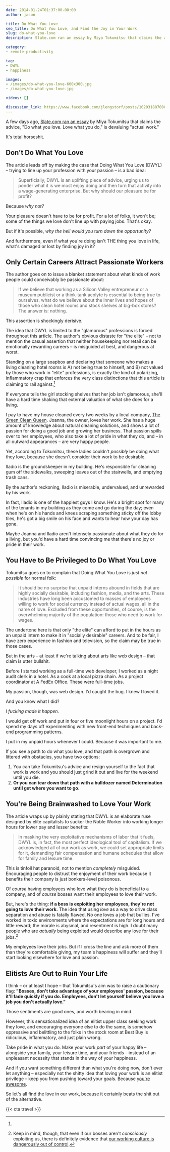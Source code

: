 ```yaml
---
date: 2014-01-24T01:37:00-08:00
author: jason

title: Do What You Love
seo_title: Do What You Love, and Find the Joy in Your Work
slug: do-what-you-love
description: Slate.com ran an essay by Miya Tokumitsu that claims the advice, "Do what you love. Love what you do," is devaluing "actual work." It's total horseshit.

category:
- remote-productivity

tag:
- DWYL
- happiness

images:
- /images/do-what-you-love-600x300.jpg
- /images/do-what-you-love.jpg

videos: []

discussion_link: https://www.facebook.com/jlengstorf/posts/10203188700026182
---
```

A few days ago, [Slate.com ran an essay][1] by Miya Tokumitsu that claims the advice, "Do what you love. Love what you do," is devaluing "actual work."

It's total horseshit.

## Don't Do What You Love

The article leads off by making the case that Doing What You Love (DWYL) – trying to line up your profession with your passion – is a bad idea:

> Superficially, DWYL is an uplifting piece of advice, urging us to ponder what it is we most enjoy doing and then turn that activity into a wage-generating enterprise. But why should our pleasure be for profit?

Because *why not?*

Your pleasure doesn't have to be for profit. For a lot of folks, it won't be; some of the things we love don't line up with paying jobs. That's okay.

But if it's possible, *why the hell would you turn down the opportunity?*

And furthermore, even if what you're doing isn't THE thing you love in life, what's damaged or lost by finding joy in it?

## Only Certain Careers Attract Passionate Workers

The author goes on to issue a blanket statement about what kinds of work people could conceivably be passionate about:

> If we believe that working as a Silicon Valley entrepreneur or a museum publicist or a think-tank acolyte is essential to being true to ourselves, what do we believe about the inner lives and hopes of those who clean hotel rooms and stock shelves at big-box stores? The answer is: nothing.

This assertion is shockingly derisive.

The idea that DWYL is limited to the "glamorous" professions is forced throughout this article. The author's obvious distaste for "the elite" – not to mention the casual assertion that neither housekeeping nor retail can be emotionally rewarding careers – is misguided at best, and dangerous at worst.

Standing on a large soapbox and declaring that someone who makes a living cleaning hotel rooms is A) not being true to himself, and B) not valued by those who work in "elite" professions, is exactly the kind of polarizing, inflammatory crap that enforces the very class distinctions that this article is claiming to rail against.[^external-valuation]

[^external-valuation]:
  If everyone tells the girl stocking shelves that her job isn't glamorous, she'll have a hard time shaking that external valuation of what she does for a living.

I pay to have my house cleaned every two weeks by a local company, [The Green Clean Queen][2]. Joanna, the owner, loves her work. She has a huge amount of knowledge about natural cleaning solutions, and shows a lot of passion for doing a good job and growing her business. That passion spills over to her employees, who also take a lot of pride in what they do, and – in all outward appearances – are very happy people.

Yet, according to Tokumitsu, these ladies couldn't *possibly* be doing what they love, because she doesn't consider their work to be desirable.

Iladio is the groundskeeper in my building. He's responsible for cleaning gum off the sidewalks, sweeping leaves out of the stairwells, and emptying trash cans.

By the author's reckoning, Iladio is miserable, undervalued, and unrewarded by his work.

In fact, Iladio is one of the happiest guys I know. He's a bright spot for many of the tenants in my building as they come and go during the day; even when he's on his hands and knees scraping something sticky off the lobby tiles, he's got a big smile on his face and wants to hear how your day has gone.

Maybe Joanna and Iladio aren't intensely passionate about what they do for a living, but you'd have a hard time convincing me that there's no joy or pride in their work.

## You Have to Be Privileged to Do What You Love

Tokumitsu goes on to complain that Doing What You Love is *just not possible* for normal folk:

> It should be no surprise that unpaid interns abound in fields that are highly socially desirable, including fashion, media, and the arts. These industries have long been accustomed to masses of employees willing to work for social currency instead of actual wages, all in the name of love. Excluded from these opportunities, of course, is the overwhelming majority of the population: those who need to work for wages.

The undertone here is that only "the elite" can afford to put in the hours as an unpaid intern to make it in "socially desirable" careers. And to be fair, I have zero experience in fashion and television, so the claim may be true in those cases.

But in the arts – at least if we're talking about arts like web design – that claim is utter bullshit.

Before I started working as a full-time web developer, I worked as a night audit clerk in a hotel. As a cook at a local pizza chain. As a project coordinator at A FedEx Office. These were full-time jobs.

My passion, though, was web design. I'd caught the bug. I knew I loved it.

And you know what I did?

*I fucking made it happen.*

I would get off work and put in four or five moonlight hours on a project. I'd spend my days off experimenting with new front-end techniques and back-end programming patterns.

I put in my unpaid hours whenever I could. Because it was important to me.

If you see a path to do what you love, and that path is overgrown and littered with obstacles, you have two options:

1.  You can take Tokumitsu's advice and resign yourself to the fact that work is work and you should just grind it out and live for the weekend until you die.
2.  **Or you can tear down that path with a bulldozer named Determination until get where you want to go.**

## You're Being Brainwashed to Love Your Work

The article wraps up by plainly stating that DWYL is an elaborate ruse designed by elite capitalists to sucker the Noble Worker into working longer hours for lower pay and lesser benefits:

> In masking the very exploitative mechanisms of labor that it fuels, DWYL is, in fact, the most perfect ideological tool of capitalism. If we acknowledged all of our work as work, we could set appropriate limits for it, demanding fair compensation and humane schedules that allow for family and leisure time.

This is tinfoil hat paranoid, not to mention *completely* misguided. Encouraging people to distrust the enjoyment of their work because it benefits their company is just bonkers-level poisonous.

Of *course* having employees who love what they do is beneficial to a company, and of *course* bosses want their employees to love their work.

But, here's the thing: **if a boss is exploiting her employees, they're not going to love their work.** The idea that using *love* as a way to drive class separation and abuse is fatally flawed. No one loves a job that bullies. I've worked in toxic environments where the expectations are for long hours and little reward; the morale is abysmal, and resentment is high. I doubt many people who are *actually* being exploited would describe any love for their jobs.[^overkill-cult]

[^overkill-cult]:
    Keep in mind, though, that even if our bosses aren't *consciously* exploiting us, there is definitely evidence that [our working culture is dangerously out of control](https://medium.com/digital-nomad-stories/the-cult-of-work-you-never-meant-to-join-cd965fb9ea1a).

My employees love their jobs. But if I cross the line and ask more of them than they're comfortable giving, my team's happiness will suffer and they'll start looking elsewhere for love and passion.

## Elitists Are Out to Ruin Your Life

I think – or at least I hope – that Tokumitsu's aim was to raise a cautionary flag: **"Bosses, don't take advantage of your employees' passion, because it'll fade quickly if you do. Employees, don't let yourself believe you love a job you don't actually love."**

Those sentiments are good ones, and worth bearing in mind.

However, this sensationalized idea of an elitist upper class seeking work they love, and encouraging everyone else to do the same, is somehow oppressive and belittling to the folks in the stock room at Best Buy is ridiculous, inflammatory, and just plain wrong.

Take pride in what you do. Make your work *part* of your happy life – alongside your family, your leisure time, and your friends – instead of an unpleasant necessity that stands in the way of your happiness.

And if you want something different than what you're doing now, don't ever let anything – especially not the shitty idea that loving your work is an elitist privilege – keep you from pushing toward your goals. Because [you're awesome][3].

So let's all find the love in our work, because it certainly beats the shit out of the alternative.

{{< cta travel >}}

 [1]: http://www.slate.com/articles/technology/technology/2014/01/do_what_you_love_love_what_you_do_an_omnipresent_mantra_that_s_bad_for_work.single.html
 [2]: http://thegreencleanqueen.com
 [3]: http://lengstorf.com/not-a-phony/
